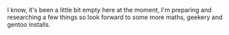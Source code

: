 I know, it's been a little bit empty here at the moment, I'm preparing and
researching a few things so look forward to some more maths, geekery and
gentoo installs.